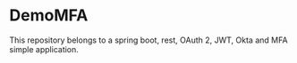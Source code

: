 # DemoMFA
This repository belongs to a spring boot, rest, OAuth 2, JWT, Okta and MFA simple application.
